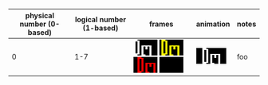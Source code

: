 | physical number (0-based) | logical number (1-based) | frames | animation | notes |
| ------------------------- | ------------------------ | ------ | --------- | ----- |
| 0                         | 1-7                      | ![](img/sprite-00-0.png) ![](img/sprite-00-1.png) ![](img/sprite-00-2.png) ![](img/sprite-00-3.png) | ![](img/sprite-00-anim.gif) | foo |
